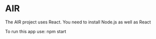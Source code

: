 # AIR

The AIR project uses React.
You need to install Node.js as well as React

To run this app use: npm start
